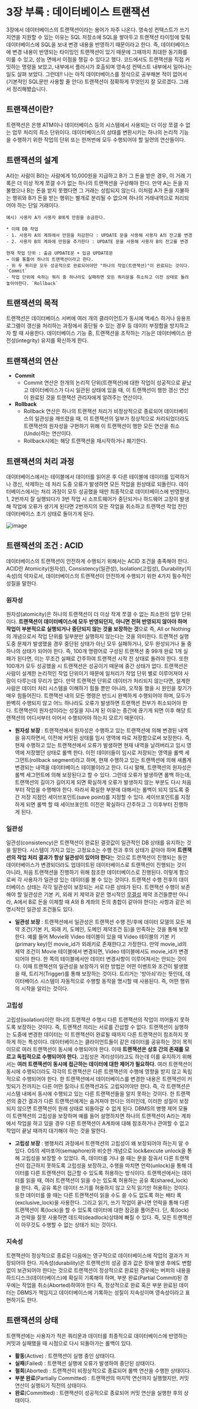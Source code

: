 # 3장 부록 : 데이터베이스 트랜잭션

3장에서 데이터베이스의 트랜잭션이라는 용어가 자주 나온다. 영속성 컨텍스트가 쓰기 지연을 지원할 수 있는 이유는 SQL 저장소에 SQL을 쌓아두고 트랜잭션 타이밍에 맞춰 데이터베이스에 SQL을 보내 변경 내용을 반영하기 때문이라고 한다. 즉, 데이터베이스에 변경 내용이 반영되는 타이밍인 트랜잭션이 있기 때문에 그때까지 최대한 동기화를 미룰 수 있고, 성능 면에서 이점을 챙길 수 있다고 했다. 코드에서도 트랜잭션을 직접 커밋하는 명령을 보았고, 내부에서 플러시가 호출되며 영속성 컨텍스트 내부에서 일어나는 일도 살펴 보았다. 그런데!! 나는 아직 데이터베이스를 정식으로 공부해본 적이 없어서(기본적인 SQL문만 사용할 줄 안다) 트랜잭션이 정확하게 무엇인지 잘 모르겠다. 그래서 정리해봤습니다.

## 트랜잭션이란?

트랜잭션은 은행 ATM이나 데이터베이스 등의 시스템에서 사용되는 더 이상 쪼갤 수 없는 업무 처리의 최소 단위이다. 데이터베이스의 상태를 변환시키는 하나의 논리적 기능을 수행하기 위한 작업의 단위 또는 한꺼번에 모두 수행되어야 할 일련의 연산들이다. 

## 트랜잭션의 설계

A라는 사람이 B라는 사람에게 10,000원을 지급하고 B가 그 돈을 받은 경우, 이 거래 기록은 더 이상 작게 쪼갤 수가 없는 하나의 트랜잭션을 구성해야 한다. 만약 A는 돈을 지불했으나 B는 돈을 받지 못했다면 그 거래는 성립되지 않는다. 이처럼 A가 돈을 지불하는 행위와 B가 돈을 받는 행위는 별개로 분리될 수 없으며 하나의 거래내역으로 처리되어야 하는 단일 거래이다.

```
예시) 사용자 A가 사용자 B에게 만원을 송금한다.

* 이때 DB 작업
- 1. 사용자 A의 계좌에서 만원을 차감한다 : UPDATE 문을 사용해 사용자 A의 잔고를 변경
- 2. 사용자 B의 계좌에 만원을 추가한다 : UPDATE 문을 사용해 사용자 B의 잔고를 변경

현재 작업 단위 : 출금 UPDATE문 + 입금 UPDATE문
→ 이를 통틀어 하나의 트랜잭션이라고 한다.
- 위 두 쿼리문 모두 성공적으로 완료되어야만 "하나의 작업(트랜잭션)"이 완료되는 것이다. `Commit`
- 작업 단위에 속하는 쿼리 중 하나라도 실패하면 모든 쿼리문을 취소하고 이전 상태로 돌려놓아야한다. `Rollback`
```

## 트랜잭션의 목적

트랜잭션은 데이터베이스 서버에 여러 개의 클라이언트가 동시에 액세스 하거나 응용프로그램이 갱신을 처리하는 과정에서 중단될 수 있는 경우 등 데이터 부정합을 방지하고자 할 때 사용한다. 데이터베이스 기능 중, 트랜잭션을 조작하는 기능은 데이터베이스 완전성(integrity) 유지를 확신하게 한다.

## 트랜잭션의 연산

- **Commit**
    - Commit 연산은 한개의 논리적 단위(트랜잭션)에 대한 작업이 성공적으로 끝났고 데이터베이스가 다시 일관된 상태에 있을 때, 이 트랜잭션이 행한 갱신 연산이 완료된 것을 트랜잭션 관리자에게 알려주는 연산이다.
- **Rollback**
    - Rollback 연산은 하나의 트랜잭션 처리가 비정상적으로 종료되어 데이터베이스의 일관성을 깨뜨렸을 때, 이 트랜잭션의 일부가 정상적으로 처리되었더라도 트랜잭션의 원자성을 구현하기 위해 이 트랜잭션이 행한 모든 연산을 취소(Undo)하는 연산이다.
    - Rollback시에는 해당 트랜잭션을 재시작하거나 폐기한다.

## 트랜잭션의 처리 과정

데이터베이스에서는 테이블에서 데이터를 읽어온 후 다른 테이블에 데이터를 입력하거나 갱신, 삭제하는 데 처리 도중 오류가 발생하면 모든 작업을 원상태로 되돌린다. 데이터베이스에서는 처리 과정이 모두 성공했을 때만 최종적으로 데이터베이스에 반영한다. 1, 2번까지 잘 실행되다가 3번 작업 시 소프트웨어가 중단되거나 하드웨어 고장이 발생해 작업에 오류가 생기게 된다면 2번까지의 모든 작업을 취소하고 트랜잭션 작업 전인 데이터베이스 초기 상태로 돌아가게 된다.

![image](https://user-images.githubusercontent.com/53958188/169638486-f649fec7-f2f7-4e05-a401-83738bac724a.png)

## 트랜잭션의 조건 : ACID

데이터베이스의 트랜잭션이 안전하게 수행되기 위해서는 ACID 조건을 충족해야 한다. ACID란 Atomicity(원자성), Consistency(일관성), Isolation(고립성), Durability(지속성)의 약자로서, 데이터베이스의 트랜잭션이 안전하게 수행되기 위한 4가지 필수적인 성질을 말한다.

### **원자성**

원자성(atomicity)은 하나의 트랜잭션이 더 이상 작게 쪼갤 수 없는 최소한의 업무 단위이다. **트랜잭션이 데이터베이스에 모두 반영되던지, 아니면 전혀 반영되지 않아야 하며 작업이 부분적으로 실행되거나 중단되지 않는 것을 보장하는 것**으로 즉, All or Nothing의 개념으로서 작업 단위를 일부분만 실행하지 않는다는 것을 의미한다. 트랜잭션 실행 도중 문제가 발생했을 경우 중단된 상태가 아닌 모두 실패하거나, 모두 완성되거나 둘 중 하나의 상태가 되어야 한다. 즉, 100개 명령어로 구성된 트랜잭션 중 99개 완료 1개 실패가 된다면, 이는 무조건 실패로 간주하여 트랜잭션 시작 전 상태로 돌려야 한다. 또한 100개가 모두 성공했을 시 트랜잭션은 성공이기 때문에 중간 상태가 없다. 트랜잭션은 사람이 설계한 논리적인 작업 단위이기 때문에 일처리가 작업 단위 별로 이루어져야 사람이 다루는데 무리가 없다. 만약 트랜잭션 단위로 데이터가 처리되지 않는다면, 설계한 사람은 데이터 처리 시스템을 이해하기 힘들 뿐만 아니라, 오작동 했을 시 원인을 찾기가 매우 힘들어진다. 트랜잭션 내의 모든 명령은 반드시 완벽하게 수행되어야 하며, 모두가 완벽히 수행되지 않고 어느 하나라도 오류가 발생하면 트랜잭션 전부가 취소되어야 한다. 트랜잭션이 원자성이라는 성질을 지니게 된 이유는 중간에 끊기게 되면 이후 해당 트랜잭션의 어디서부터 이어서 수행되어야 하는지 모르기 때문이다.

- **원자성 보장** : 트랜잭션에서 원자성은 수행하고 있는 트랜잭션에 의해 변경된 내역을 유지하면서, 이전에 커밋된 상태를 임시 영역에 따로 저장함으로써 보장한다. 즉, 현재 수행하고 있는 트랜잭션에서 오류가 발생하면 현재 내역을 날려버리고 임시 영역에 저장했던 상태로 롤백 한다. 이전 데이터들이 임시로 저장되는 영역을 롤백 세그먼트(rollback segment)라고 하며, 현재 수행하고 있는 트랜잭션에 의해 새롭게 변경되는 내역을 데이터베이스 테이블이라고 한다. 다시 말해, 트랜잭션의 원자성은 롤백 세그먼트에 의해 보장된다고 할 수 있다. 그런데 오류가 발생하면 롤백 하는데, 트랜잭션의 길이가 길어지게 되면 확실하게 오류가 발생하지 않는 부분도 다시 처음부터 작업을 수행해야 한다. 따라서 확실한 부분에 대해서는 롤백이 되지 않도록 중간 저장 지점인 세이브포인트(save point)를 지정할 수 있다. 세이브포인트를 지정하게 되면 롤백 할 때 세이브포인트 이전은 확실하다 간주하고 그 이후부터 진행하게 된다.

### **일관성**

일관성(consistency)은 트랜잭션이 완료된 결괏값이 일관적인 DB 상태를 유지하는 것을 말한다. 시스템이 가지고 있는 고정요소는 수행 전과 후의 상태가 같아야 하며 **트랜잭션의 작업 처리 결과가 항상 일관성이 있어야 한다**는 것으로 트랜잭션이 진행되는 동안 데이터베이스가 변경되더라도 업데이트된 데이터베이스로 트랜잭션이 진행되는 것이 아니라, 처음 트랜잭션을 진행하기 위해 참조한 데이터베이스로 진행된다. 이렇게 함으로써 각 사용자가 일관성 있는 데이터를 볼 수 있는 것이다. 트랜잭션 수행 전후의 데이터베이스 상태는 각각 일관성이 보장되는 서로 다른 상태가 된다. 트랜잭션 수행이 보존해야 할 일관성은 기본 키, 외래 키 제약과 같은 명시적인 [무결성](http://wiki.hash.kr/index.php/%EB%AC%B4%EA%B2%B0%EC%84%B1) 제약 조건들뿐만 아니라, A에서 B로 돈을 이체할 때 A와 B 계좌의 돈의 총합이 같아야 한다는 사항과 같은 비명시적인 일관성 조건들도 있다.

- **일관성 보장** : 트랜잭션에서 일관성은 트랜잭션 수행 전/후에 데이터 모델의 모든 제약 조건(기본 키, 외래 키, 도메인, 도메인 제약조건 등)을 만족하는 것을 통해 보장한다. 예를 들어 Movie와 Video 테이블이 있을 때 Video 테이블의 기본 키(primary key)인 movie_id가 외래키로 존재한다고 가정한다. 만약 movie_id의 제약 조건이 Movie 테이블에서 변경되면, Video 테이블에서도 movie_id가 변경되어야 한다. 한 쪽의 테이블에서만 데이터 변경사항이 이루어져서는 안되는 것이다. 이때 트랜잭션의 일관성을 보장하기 위한 방법은 어떤 이벤트와 조건이 발생했을 때, 트리거(Trigger)를 통해 보장하는 것이다. 트리거는 '방아쇠'라는 뜻인데, 데이터베이스 시스템이 자동적으로 수행할 동작을 명시할 때 사용된다. 즉, 어떤 행위의 시작을 알리는 것이다.

### **고립성**

고립성(isolation)이란 하나의 트랜잭션 수행시 다른 트랜잭션의 작업이 끼어들지 못하도록 보장하는 것이다. 즉, 트랜잭션 끼리는 서로를 간섭할 수 없다. 트랜잭션이 실행하는 도중에 변경한 데이터는 이 트랜잭션이 완료될 때까지 다른 트랜잭션이 참조하지 못하게 하는 특성이다. 데이터베이스는 클라이언트들이 같은 데이터를 공유하는 것이 목적이므로 여러 트랜잭션이 동시에 수행되어야 한다. 이때 **트랜잭션은 상호 간의 존재를 모르고 독립적으로 수행되어야 한다.** 고립성은 격리성이라고도 하는데 이를 유지하기 위해서는 **여러 트랜잭션이 동시에 접근하는 데이터에 대한 제어가 필요하다.** 여러 트랜잭션이 동시에 수행되더라도 각각의 트랜잭션은 다른 트랜잭션의 수행에 영향을 받지 않고 독립적으로 수행되어야 한다. 한 트랜잭션에서 데이터베이스를 변경한 내용은 트랜잭션이 커밋되기 전까지는 다른 어떤 질의나 트랜잭션과도 고립되어야만 한다. 즉, 각 트랜잭션은 시스템 내에서 동시에 수행되고 있는 다른 트랜잭션들을 알지 못하는 것이다. 한 트랜잭션의 중간 결과가 다른 트랜잭션에게는 숨겨져야 한다는 의미인데, 이러한 성질이 보장되지 않으면 트랜잭션이 원래 상태로 되돌아갈 수 없게 된다. DBMS의 병행 제어 모듈이 트랜잭션의 고립성을 보장하며 예를 들어 설명하자면 하나의 트랜잭션이 A라는 계좌에서 작업을 하고 있을 경우 다른 트랜잭션이 A계좌에 대해 참조하거나 관여할 수 없고 작업이 끝날 때까지 대기해야 하는 것을 말한다.

- **고립성 보장** : 병행처리 과정에서 트랜잭션의 고립성이 왜 보장되어야 하는지 알 수 있다. OS의 세마포어(semaphore)와 비슷한 개념으로 lock&excute unlock을 통해 고립성을 보장할 수 있었다. 즉, 데이터를 거나 쓸 때는 문을 잠궈서 다른 트랜잭션이 접근하지 못하도록 고립성을 보장하고, 수행을 마치면 언락(unlock)을 통해 데이터를 다른 트랜잭션이 접근할 수 있도록 허용하는 방식이다. 트랜잭션에서는 데이터를 읽을 때, 여러 트랜잭션이 읽을 수는 있도록 허용하는 공유 록(shared_lock)을 한다. 즉, 공유 록은 데이터 쓰기를 허용하지 않고 오직 읽기만 허용하는 것이다. 또한 데이터를 쓸 때는 다른 트랜잭션이 읽을 수도 쓸 수도 없도록 하는 배타 록(exclusive_lock)을 사용한다. 그리고 읽기, 쓰기 작업이 끝나면 언락을 통해 다른 트랜잭션이 록(lock)을 할 수 있도록 데이터에 대한 잠금을 풀어준다. 단, 록(lock)과 언락을 잘못 사용하면 데드락(deadlock)상태에 빠질 수 있다. 즉, 모든 트랜잭션이 아무것도 수행할 수 없는 상태가 되는 것이다.
    
    

### **지속성**

트랜잭션이 정상적으로 종료된 다음에는 영구적으로 데이터베이스에 작업의 결과가 저장되어야 한다. 지속성(durability)은 트랜잭션의 성공 결과 값은 장애 발생 후에도 변함없이 보관되어야 한다는 것으로 트랜잭션이 정상적으로 완료된 경우에는 버퍼의 내용을 하드디스크(데이터베이스)에 확실히 기록해야 하며, 부분 완료(Partial Commit)된 경우에는 작업을 취소(Aborted)하여야 한다 즉, 정상적으로 완료 혹은 부분 완료된 데이터는 DBMS가 책임지고 데이터베이스에 기록하는 성질이 지속성이며 영속성이라고 표현하기도 한다.

## 트랜잭션의 상태

트랜잭션에는 사용자가 적은 쿼리문과 데이터를 최종적으로 데이터베이스에 반영하는 커밋과 실패했을 때 시점으로 다시 되돌아가는 롤백이 있다.

- **활동**(Active) : 트랜잭션이 실행 중인 상태이다.
- **실패**(Failed) : 트랜잭션 실행에 오류가 발생하여 중단된 상태이다.
- **철회**(Aborted) : 트랜잭션이 비정상적으로 종료되어 롤백 연산을 수행한 상태이다.
- **부분 완료**(Partially Committed) : 트랜잭션의 마지막 연산까지 실행했지만, 커밋 연산이 실행되기 직전의 상태이다.
- **완료**(Committed) : 트랜잭션이 성공적으로 종료되어 커밋 연산을 실행한 후의 상태이다.

